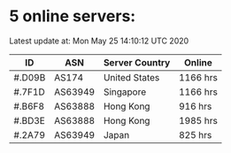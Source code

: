 # 5 online servers:

Latest update at: Mon May 25 14:10:12 UTC 2020

| ID | ASN | Server Country | Online |
| -- | --- | -------------- | ------ |
| #.D09B | AS174 | United States | 1166 hrs |
| #.7F1D | AS63949 | Singapore | 1166 hrs |
| #.B6F8 | AS63888 | Hong Kong | 916 hrs |
| #.BD3E | AS63888 | Hong Kong | 1985 hrs |
| #.2A79 | AS63949 | Japan | 825 hrs |

